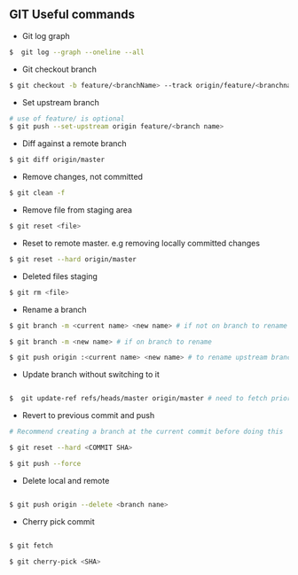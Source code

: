 ## GIT Useful commands


- Git log graph

```bash
$  git log --graph --oneline --all
```

- Git checkout branch

```bash
$ git checkout -b feature/<branchName> --track origin/feature/<branchname>
```

- Set upstream branch

```bash
# use of feature/ is optional
$ git push --set-upstream origin feature/<branch name>
```

- Diff against a remote branch

```bash
$ git diff origin/master
```

- Remove changes, not committed

```bash
$ git clean -f
```

- Remove file from staging area

```bash
$ git reset <file>
```

- Reset to remote master. e.g removing locally committed changes

```bash
$ git reset --hard origin/master
```

- Deleted files staging

```bash
$ git rm <file>
```

- Rename a branch

```bash
$ git branch -m <current name> <new name> # if not on branch to rename

$ git branch -m <new name> # if on branch to rename

$ git push origin :<current name> <new name> # to rename upstream branch
```

- Update branch without switching to it

```bash

$  git update-ref refs/heads/master origin/master # need to fetch prior to this

```

- Revert to previous commit and push

```bash
# Recommend creating a branch at the current commit before doing this

$ git reset --hard <COMMIT SHA>

$ git push --force
```

- Delete local and remote 

```bash

$ git push origin --delete <branch nane>

```

- Cherry pick commit

```bash

$ git fetch

$ git cherry-pick <SHA>

```
